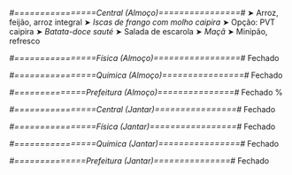 
*#================Central (Almoço)================#*
➤ Arroz, feijão, arroz integral
➤ *Iscas de frango com molho caipira*
➤ Opção: PVT caipira
➤ *Batata-doce sauté*
➤ Salada de escarola
➤ *Maçã*
➤ Minipão, refresco

*#================Física (Almoço)=================#*
Fechado

*#================Química (Almoço)================#*
Fechado

*#==============Prefeitura (Almoço)===============#*
Fechado
%

*#================Central (Jantar)================#*
Fechado

*#================Física (Jantar)=================#*
Fechado

*#================Química (Jantar)================#*
Fechado

*#==============Prefeitura (Jantar)===============#*
Fechado
